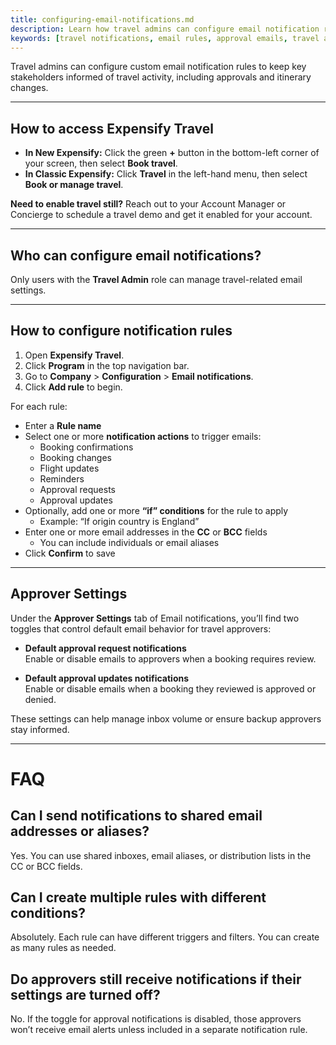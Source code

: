 ```yaml
---
title: configuring-email-notifications.md
description: Learn how travel admins can configure email notification rules and approver alerts in Expensify Travel.
keywords: [travel notifications, email rules, approval emails, travel alerts, expensify travel, classic, new expensify]
---
```


<div id="new-expensify" markdown="1">

Travel admins can configure custom email notification rules to keep key stakeholders informed of travel activity, including approvals and itinerary changes.

---

## How to access Expensify Travel

- **In New Expensify:** Click the green **+** button in the bottom-left corner of your screen, then select **Book travel**.
- **In Classic Expensify:** Click **Travel** in the left-hand menu, then select **Book or manage travel**.

**Need to enable travel still?** Reach out to your Account Manager or Concierge to schedule a travel demo and get it enabled for your account.

---

## Who can configure email notifications?

Only users with the **Travel Admin** role can manage travel-related email settings.

---

## How to configure notification rules

1. Open **Expensify Travel**.
2. Click **Program** in the top navigation bar.
3. Go to **Company** > **Configuration** > **Email notifications**.
4. Click **Add rule** to begin.

For each rule:
- Enter a **Rule name**
- Select one or more **notification actions** to trigger emails:
  - Booking confirmations
  - Booking changes
  - Flight updates
  - Reminders
  - Approval requests
  - Approval updates
- Optionally, add one or more **“if” conditions** for the rule to apply
  - Example: “If origin country is England”
- Enter one or more email addresses in the **CC** or **BCC** fields
  - You can include individuals or email aliases
- Click **Confirm** to save

---

## Approver Settings

Under the **Approver Settings** tab of Email notifications, you’ll find two toggles that control default email behavior for travel approvers:

- **Default approval request notifications**  
  Enable or disable emails to approvers when a booking requires review.

- **Default approval updates notifications**  
  Enable or disable emails when a booking they reviewed is approved or denied.

These settings can help manage inbox volume or ensure backup approvers stay informed.

---

# FAQ

## Can I send notifications to shared email addresses or aliases?
Yes. You can use shared inboxes, email aliases, or distribution lists in the CC or BCC fields.

## Can I create multiple rules with different conditions?
Absolutely. Each rule can have different triggers and filters. You can create as many rules as needed.

## Do approvers still receive notifications if their settings are turned off?
No. If the toggle for approval notifications is disabled, those approvers won’t receive email alerts unless included in a separate notification rule.

</div>

